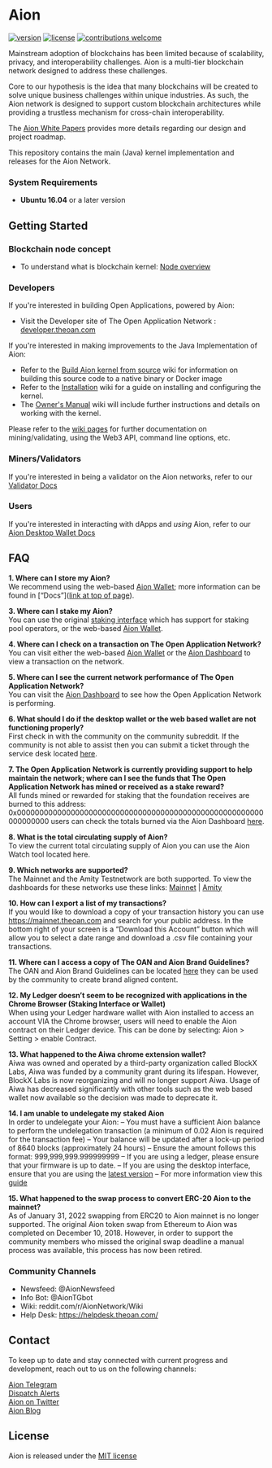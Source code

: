 # Aion

[![version](https://img.shields.io/github/tag/aionnetwork/aion.svg)](https://github.com/aionnetwork/aion/releases/latest)
[![license](https://img.shields.io/github/license/aionnetwork/aion.svg)](https://github.com/aionnetwork/aion/blob/master/LICENSE)
[![contributions welcome](https://img.shields.io/badge/contributions-welcome-brightgreen.svg?style=flat)](https://github.com/aionnetwork/aion/issues)  

Mainstream adoption of blockchains has been limited because of scalability, privacy, and interoperability challenges. Aion is a multi-tier blockchain network designed to address these challenges. 

Core to our hypothesis is the idea that many blockchains will be created to solve unique business challenges within unique industries. As such, the Aion network is designed to support custom blockchain architectures while providing a trustless mechanism for cross-chain interoperability. 

The [Aion White Papers](https://aion.network/developers/#whitepapers) provides more details regarding our design and project roadmap. 

This repository contains the main (Java) kernel implementation and releases for the Aion Network.

### System Requirements

* **Ubuntu 16.04** or a later version

## Getting Started

### Blockchain node concept

* To understand what is blockchain kernel: [Node overview](https://developer.theoan.com/docs/custom-kits/nodes/overview)

### Developers
If you're interested in building Open Applications, powered by Aion:
* Visit the Developer site of The Open Application Network : [developer.theoan.com](https://developer.theoan.com)

If you're interested in making improvements to the Java Implementation of Aion:

* Refer to the [Build Aion kernel from source](https://github.com/aionnetwork/aion/wiki/Build-Aion-kernel-from-source) wiki for information on building this source code to a native binary or Docker image
* Refer to the [Installation](https://github.com/aionnetwork/aion/wiki/Installation) wiki for a guide on installing and configuring the kernel.
* The [Owner's Manual](https://github.com/aionnetwork/aion/wiki/Aion-Owner's-Manual) wiki will include further instructions and details on working with the kernel.

Please refer to the [wiki pages](https://github.com/aionnetwork/aion/wiki) for further documentation on mining/validating, using the Web3 API, command line options, etc.

### Miners/Validators
If you're interested in being a validator on the Aion networks, refer to our [Validator Docs](https://validators.theoan.com/docs)

### Users
If you're interested in interacting with dApps and _using_ Aion, refer to our [Aion Desktop Wallet Docs](https://docs-aion.theoan.com/docs/wallets)

## FAQ
**1. Where can I store my Aion?**  
We recommend using the web-based [Aion Wallet](https://my-aion.theoan.com/); more information can be found in [“Docs”]([link at top of page](https://docs-aion.theoan.com/docs)).

**3. Where can I stake my Aion?**  
You can use the original [staking interface](https://staking.theoan.com/staking) which has support for staking pool operators, or the web-based [Aion Wallet](https://my-aion.theoan.com/).

**4. Where can I check on a transaction on The Open Application Network?**  
You can visit either the web-based [Aion Wallet](https://my-aion.theoan.com/) or the [Aion Dashboard](https://mainnet.theoan.com/#/dashboard) to view a transaction on the network.

**5. Where can I see the current network performance of The Open Application Network?**  
You can visit the [Aion Dashboard](https://mainnet.theoan.com/#/dashboard) to see how the Open Application Network is performing.

**6. What should I do if the desktop wallet or the web based wallet are not functioning properly?**  
First check in with the community on the community subreddit. If the community is not able to assist then you can submit a ticket through the service desk located [here](https://helpdesk.theoan.com/).

**7. The Open Application Network is currently providing support to help maintain the network; where can I see the funds that The Open Application Network has mined or received as a stake reward?**  
All funds mined or rewarded for staking that the foundation receives are burned to this address: 0x0000000000000000000000000000000000000000000000000000000000000000 users can check the totals burned via the Aion Dashboard [here](https://mainnet.theoan.com/#/account/0000000000000000000000000000000000000000000000000000000000000000).

**8. What is the total circulating supply of Aion?**  
To view the current total circulating supply of Aion you can use the Aion Watch tool located here.

**9. Which networks are supported?**  
The Mainnet and the Amity Testnetwork are both supported. To view the dashboards for these networks use these links: [Mainnet](https://mainnet.theoan.com/#/dashboard) | [Amity](https://amity.theoan.com/#/dashboard)

**10. How can I export a list of my transactions?**  
If you would like to download a copy of your transaction history you can use https://mainnet.theoan.com and search for your public address. In the bottom right of your screen is a “Download this Account” button which will allow you to select a date range and download a .csv file containing your transactions.

**11. Where can I access a copy of The OAN and Aion Brand Guidelines?**  
The OAN and Aion Brand Guidelines can be located [here](https://aion.theoan.com/wp-content/uploads/sites/2/2021/05/The-OAN-and-Aion-Brand-Guidelines.pdf) they can be used by the community to create brand aligned content.

**12. My Ledger doesn’t seem to be recognized with applications in the Chrome Browser (Staking Interface or Wallet)**  
When using your Ledger hardware wallet with Aion installed to access an account VIA the Chrome browser, users will need to enable the Aion contract on their Ledger device. This can be done by selecting: Aion > Setting > enable Contract.

**13. What happened to the Aiwa chrome extension wallet?**  
Aiwa was owned and operated by a third-party organization called BlockX Labs, Aiwa was funded by a community grant during its lifespan. However, BlockX Labs is now reorganizing and will no longer support Aiwa. Usage of Aiwa has decreased significantly with other tools such as the web based wallet now available so the decision was made to deprecate it. 

**14. I am unable to undelegate my staked Aion**  
In order to undelegate your Aion:
– You must have a sufficient Aion balance to perform the undelegation transaction (a minimum of 0.02 Aion is required for the transaction fee)
– Your balance will be updated after a lock-up period of 8640 blocks (approximately 24 hours)
– Ensure the amount follows this format: 999,999,999.999999999
– If you are using a ledger, please ensure that your firmware is up to date.
– If you are using the desktop interface, ensure that you are using the [latest version](https://github.com/aionnetwork/aion_staking_interface/releases/tag/0.10.0)
– For more information view this [guide](https://docs-aion.theoan.com/docs/staking-and-earning)

**15. What happened to the swap process to convert ERC-20 Aion to the mainnet?**  
As of January 31, 2022 swapping from ERC20 to Aion mainnet is no longer supported. The original Aion token swap from Ethereum to Aion was completed on December 10, 2018. However, in order to support the community members who missed the original swap deadline a manual process was available, this process has now been retired. 

### Community Channels
- Newsfeed: @AionNewsfeed
- Info Bot: @AionTGbot
- Wiki: reddit.com/r/AionNetwork/Wiki
- Help Desk: https://helpdesk.theoan.com/


## Contact

To keep up to date and stay connected with current progress and development, reach out to us on the following channels:

[Aion Telegram](https://t.me/aion_blockchain)  
[Dispatch Alerts](https://getdispatch.co)  
[Aion on Twitter](https://twitter.com/Aion_OAN)  
[Aion Blog](https://blog.aion.network/)


## License

Aion is released under the [MIT license](https://github.com/aionnetwork/aion/blob/master/LICENSE)

